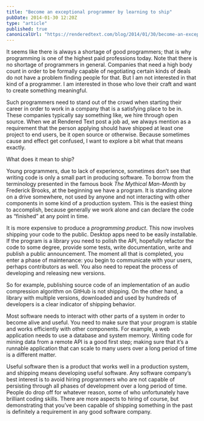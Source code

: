 ```yaml
---
title: "Become an exceptional programmer by learning to ship"
pubDate: 2014-01-30 12:20Z
type: "article"
published: true
canonicalUrl: "https://renderedtext.com/blog/2014/01/30/become-an-exceptional-programmer-by-learning-to-ship/"
---
```


It seems like there is always a shortage of good programmers; that is why programming is one of the highest paid professions today. Note that there is no shortage of programmers in general. Companies that need a high body count in order to be formally capable of negotiating certain kinds of deals do not have a problem finding people for that. But I am not interested in that kind of a programmer. I am interested in those who love their craft and want to create something meaningful.

Such programmers need to stand out of the crowd when starting their career in order to work in a company that is a satisfying place to be in. These companies typically say something like, we hire through open source. When we at Rendered Text post a job ad, we always mention as a requirement that the person applying should have shipped at least one project to end users, be it open source or otherwise. Because sometimes cause and effect get confused, I want to explore a bit what that means exactly.

What does it mean to ship?

Young programmers, due to lack of experience, sometimes don’t see that writing code is only a small part in producing software. To borrow from the terminology presented in the famous book _The Mythical Man-Month_ by Frederick Brooks, at the beginning we have a program. It is standing alone on a drive somewhere, not used by anyone and not interacting with other components in some kind of a production system. This is the easiest thing to accomplish, because generally we work alone and can declare the code as “finished” at any point in time.

It is more expensive to produce a _programming product_. This now involves shipping your code to the public. Desktop apps need to be easily installable. If the program is a library you need to polish the API, hopefully refactor the code to some degree, provide some tests, write documentation, write and publish a public announcement. The moment all that is completed, you enter a phase of maintenance: you begin to communicate with your users, perhaps contributors as well. You also need to repeat the process of developing and releasing new versions.

So for example, publishing source code of an implementation of an audio compression algorithm on GitHub is not shipping. On the other hand, a library with multiple versions, downloaded and used by hundreds of developers is a clear indicator of shipping behavior.

Most software needs to interact with other parts of a system in order to become alive and useful. You need to make sure that your program is stable and works efficiently with other components. For example, a web application needs to use a database and system memory. Writing code for mining data from a remote API is a good first step; making sure that it’s a runnable application that can scale to many users over a long period of time is a different matter.

Useful software then is a product that works well in a production system, and shipping means developing useful software. Any software company’s best interest is to avoid hiring programmers who are not capable of persisting through all phases of development over a long period of time. People do drop off for whatever reason, some of who unfortunately have brilliant coding skills. There are more aspects to hiring of course, but demonstrating that you’ve been capable of shipping something in the past is definitely a requirement in any good software company.
